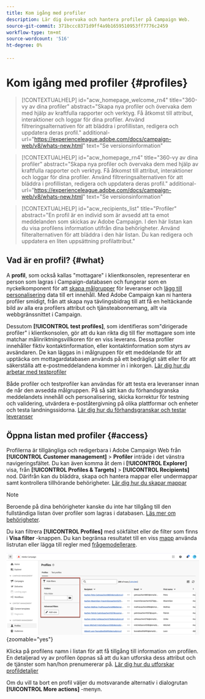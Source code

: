 ```yaml
---
title: Kom igång med profiler
description: Lär dig övervaka och hantera profiler på Campaign Web.
source-git-commit: 371bccc8371d9ff4a9b1659510953ff7776c2459
workflow-type: tm+mt
source-wordcount: '516'
ht-degree: 0%

---
```


# Kom igång med profiler {#profiles}

>[!CONTEXTUALHELP]
>id="acw_homepage_welcome_rn4"
>title="360-vy av dina profiler"
>abstract="Skapa nya profiler och övervaka dem med hjälp av kraftfulla rapporter och verktyg. Få åtkomst till attribut, interaktioner och loggar för dina profiler. Använd filtreringsalternativen för att bläddra i profillistan, redigera och uppdatera deras profil."
>additional-url="https://experienceleague.adobe.com/docs/campaign-web/v8/whats-new.html" text="Se versionsinformation"

<!--TO REMOVE BELOW-->
>[!CONTEXTUALHELP]
>id="acw_homepage_rn4"
>title="360-vy av dina profiler"
>abstract="Skapa nya profiler och övervaka dem med hjälp av kraftfulla rapporter och verktyg. Få åtkomst till attribut, interaktioner och loggar för dina profiler. Använd filtreringsalternativen för att bläddra i profillistan, redigera och uppdatera deras profil."
>additional-url="https://experienceleague.adobe.com/docs/campaign-web/v8/whats-new.html" text="Se versionsinformation"

<!--TO REMOVE ABOVE-->

>[!CONTEXTUALHELP]
>id="acw_recipients_list"
>title="Profiler"
>abstract="En profil är en individ som är avsedd att ta emot meddelanden som skickas av Adobe Campaign. I den här listan kan du visa profilens information utifrån dina behörigheter. Använd filteralternativen för att bläddra i den här listan. Du kan redigera och uppdatera en liten uppsättning profilattribut."

## Vad är en profil? {#what}

A **profil**, som också kallas &quot;mottagare&quot; i klientkonsolen, representerar en person som lagras i Campaign-databasen och fungerar som en nyckelkomponent för att [skapa målgrupper](create-audience.md) för leveranser och [lägg till personalisering](../personalization/personalize.md) data till ert innehåll. Med Adobe Campaign kan ni hantera profiler smidigt, från att skapa nya tävlingsbidrag till att få en heltäckande bild av alla era profilers attribut och tjänsteabonnemang, allt via webbgränssnittet i Campaign.

Dessutom **[!UICONTROL test profiles]**, som identifieras som&quot;dirigerade profiler&quot; i klientkonsolen, gör att du kan rikta dig till fler mottagare som inte matchar målinriktningsvillkoren för en viss leverans. Dessa profiler innehåller fiktiv kontaktinformation, eller kontaktinformation som styrs av avsändaren. De kan läggas in i målgruppen för ett meddelande för att upptäcka om mottagardatabasen används på ett bedrägligt sätt eller för att säkerställa att e-postmeddelandena kommer in i inkorgen. [Lär dig hur du arbetar med testprofiler](test-profiles.md)

Både profiler och testprofiler kan användas för att testa era leveranser innan de når den avsedda målgruppen. På så sätt kan du förhandsgranska meddelandets innehåll och personalisering, skicka korrektur för testning och validering, utvärdera e-poståtergivning på olika plattformar och enheter och testa landningssidorna. [Lär dig hur du förhandsgranskar och testar leveranser](../preview-test/preview-test.md)

## Öppna listan med profiler {#access}

Profilerna är tillgängliga och redigerbara i Adobe Campaign Web från **[!UICONTROL Customer management]** > **Profiler** inträde i det vänstra navigeringsfältet. Du kan även komma åt dem i **[!UICONTROL Explorer]** visa, från **[!UICONTROL Profiles & Targets]** > **[!UICONTROL Recipients]** nod. Därifrån kan du bläddra, skapa och hantera mappar eller undermappar samt kontrollera tillhörande behörigheter. [Lär dig hur du skapar mappar](../get-started/permissions.md#folders)

>[!NOTE]
>
>Beroende på dina behörigheter kanske du inte har tillgång till den fullständiga listan över profiler som lagras i databasen. [Läs mer om behörigheter](../get-started/permissions.md).

Du kan filtrera **[!UICONTROL Profiles]** med sökfältet eller de filter som finns i **Visa filter** -knappen. Du kan begränsa resultatet till en viss [mapp](../get-started/permissions.md#folders) använda listrutan eller lägga till regler med [frågemodellerare](../query/query-modeler-overview.md).

![](assets/profiles-list-filters.png){zoomable=&quot;yes&quot;}

Klicka på profilens namn i listan för att få tillgång till information om profilen. En detaljerad vy av profilen öppnas så att du kan utforska dess attribut och de tjänster som han/hon prenumererar på. [Lär dig hur du utforskar profildetaljer](create-profile.md)

Om du vill ta bort en profil väljer du motsvarande alternativ i dialogrutan **[!UICONTROL More actions]** -menyn.

